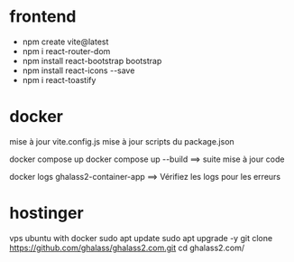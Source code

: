 # frontend

- npm create vite@latest
- npm i react-router-dom
- npm install react-bootstrap bootstrap
- npm install react-icons --save
- npm i react-toastify

# docker

mise à jour vite.config.js
mise à jour scripts du package.json

docker compose up
docker compose up --build ==> suite mise à jour code

docker logs ghalass2-container-app ==> Vérifiez les logs pour les erreurs

# hostinger

vps ubuntu with docker
sudo apt update
sudo apt upgrade -y
git clone https://github.com/ghalass/ghalass2.com.git
cd ghalass2.com/

